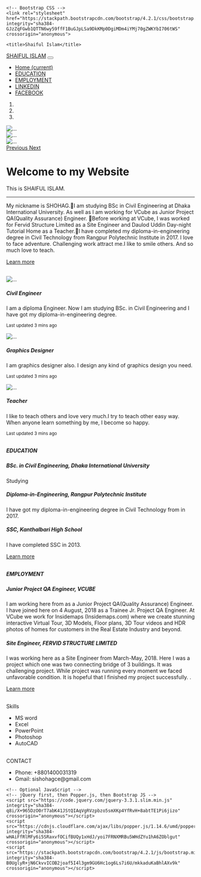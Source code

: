 <!doctype html>
<html lang="en">
  <head>
    <!-- Required meta tags -->
    <meta charset="utf-8">
    <meta name="viewport" content="width=device-width, initial-scale=1, shrink-to-fit=no">

    <!-- Bootstrap CSS -->
    <link rel="stylesheet" href="https://stackpath.bootstrapcdn.com/bootstrap/4.2.1/css/bootstrap.min.css" integrity="sha384-GJzZqFGwb1QTTN6wy59ffF1BuGJpLSa9DkKMp0DgiMDm4iYMj70gZWKYbI706tWS" crossorigin="anonymous">

    <title>Shaiful Islam</title>
<style>
.container{
 margin-top:30px;
}
</style>
  </head>
  <body>
<nav class="navbar navbar-expand-lg navbar navbar-dark bg-primary sticky-top">
  <a class="navbar-brand" href="#">SHAIFUL ISLAM</a>
  <button class="navbar-toggler" type="button" data-toggle="collapse" data-target="#navbarNav" aria-controls="navbarNav" aria-expanded="false" aria-label="Toggle navigation">
    <span class="navbar-toggler-icon"></span>
  </button>
  <div class="collapse navbar-collapse" id="navbarNav">
    <ul class="navbar-nav">
      <li class="nav-item active">
        <a class="nav-link" href="#home">Home <span class="sr-only">(current)</span></a>
      </li>
      <li class="nav-item">
        <a class="nav-link" href="#education">EDUCATION</a>
      </li>
      <li class="nav-item">
        <a class="nav-link" href="#employment">EMPLOYMENT</a>
      </li>
<li class="nav-item">
        <a href="https://www.linkedin.com/in/sishohagce/" class="btn btn-primary">LINKEDIN</a>
      </li>
<li class="nav-item">
<a href="https://www.facebook.com/sishohagCE" class="btn btn-primary">FACEBOOK</a>
	 </li>
    </ul>
  </div>
</nav>
<div id="carouselExampleIndicators" class="carousel slide" data-ride="carousel">
  <ol class="carousel-indicators">
    <li data-target="#carouselExampleIndicators" data-slide-to="0" class="active"></li>
    <li data-target="#carouselExampleIndicators" data-slide-to="1"></li>
    <li data-target="#carouselExampleIndicators" data-slide-to="2"></li>
  </ol>
  <div id="home" class="carousel-inner">
    <div class="carousel-item active">
      <img src="Picture1.jpg" class="d-block w-100" alt="...">
    </div>
    <div class="carousel-item">
      <img src="Picture2.jpg" class="d-block w-100" alt="...">
    </div>
    <div class="carousel-item">
      <img src="Picture3.jpg" class="d-block w-100" alt="...">
    </div>
  </div>
  <a class="carousel-control-prev" href="#carouselExampleIndicators" role="button" data-slide="prev">
    <span class="carousel-control-prev-icon" aria-hidden="true"></span>
    <span class="sr-only">Previous</span>
  </a>
  <a class="carousel-control-next" href="#carouselExampleIndicators" role="button" data-slide="next">
    <span class="carousel-control-next-icon" aria-hidden="true"></span>
    <span class="sr-only">Next</span>
  </a>
</div>
<div id="home" " class="container">
  <div class="jumbotron">
  <h1 class="display-4">Welcome to my Website
</h1>
  <p class="lead">This is SHAIFUL ISLAM.</p>
  <hr class="my-4">
  <p>My nickname is SHOHAG.I am studying BSc in Civil Engineering at Dhaka International University. As well as I am working for VCube as Junior Project QA(Quality Assurance) Engineer. Before working at VCube, I was worked for Fervid Structure Limited as a Site Engineer and Daulod Uddin Day-night Tutorial Home as a Teacher.I have completed my diploma-in-engineering degree in Civil Technology from Rangpur Polytechnic Institute in 2017.
I love to face adventure. Challenging work attract me.I like to smile others. And so much love to teach.
</p>
  <a class="btn btn-primary btn-lg" href="https://www.linkedin.com/in/sishohagce/" role="button">Learn more</a>
</div>
</div>
<div class="container">
  <div class="card-deck">
  <div class="card">
    <img src="Home.jpg" class="card-img-top" alt="...">
    <div class="card-body">
      <h5 class="card-title">Civil Engineer</h5>
      <p class="card-text">I am a diploma Engineer. Now I am studying BSc. in Civil Engineering and I have got my diploma-in-engineering degree.</p>
      <p class="card-text"><small class="text-muted">Last updated 3 mins ago</small></p>
    </div>
  </div>
  <div class="card">
    <img src="Graph.jpg" class="card-img-top" alt="...">
    <div class="card-body">
      <h5 class="card-title">Graphics Designer</h5>
      <p class="card-text">I am graphics designer also. I design any kind of graphics design you need.</p>
      <p class="card-text"><small class="text-muted">Last updated 3 mins ago</small></p>
    </div>
  </div>
  <div class="card">
    <img src="Teach.jpg" class="card-img-top" alt="...">
    <div class="card-body">
      <h5 class="card-title">Teacher</h5>
      <p class="card-text">I like to teach others and love very much.I try to teach other easy way. When anyone learn something by me, I become so happy.</p>
      <p class="card-text"><small class="text-muted">Last updated 3 mins ago</small></p>
    </div>
  </div>
</div>
</div>
<div id="education" class="container">
  <div class="card">
  <h5 class="card-header">EDUCATION</h5>
  <div class="card-body">
    <h5 class="card-title">BSc. in Civil Engineering, Dhaka International University</h5>
    <p class="card-text">Studying</p>
 <h5 class="card-title">Diploma-in-Engineering, Rangpur Polytechnic Institute</h5>
    <p class="card-text">I have got my diploma-in-engineering degree in Civil Technology from in 2017.</p>
<h5 class="card-title">SSC, Kanthalbari High School</h5>
    <p class="card-text">I have completed SSC in 2013.</p>
    <a href="https://www.linkedin.com/in/sishohagce/" class="btn btn-primary">Learn more</a>
  </div>
</div>
</div>
<div id="employment" class="container">
  <div class="card">
  <h5 class="card-header">EMPLOYMENT</h5>
  <div class="card-body">
    <h5 class="card-title">Junior Project QA Engineer, VCUBE</h5>
    <p class="card-text">I am working here from as a Junior Project QA(Quality Assurance) Engineer. 
I have joined here on 4 August, 2018 as a Trainee Jr. Project QA Engineer. 
At VCube we work for Insidemaps (Insidemaps.com) where we create stunning interactive Virtual Tour, 3D Models, Floor plans, 3D Tour videos and HDR photos of homes for customers in the Real Estate Industry and beyond.
</p>
 <h5 class="card-title">Site Engineer, FERVID STRUCTURE LIMITED</h5>
    <p class="card-text">I was working here as a Site Engineer from March-May, 2018. Here I was a project which one was two connecting bridge of 3 buildings. It was challenging project. 
While project was running every moment we faced unfavorable condition. It is hopeful that I finished my project successfully.
.</p>
    <a href="https://www.linkedin.com/in/sishohagce/" class="btn btn-primary">Learn more</a>
  </div>
</div>
</div>
<div class="container">
  <div class="card" style="width: 18rem;">
  <div class="card-header">
    Skills
  </div>
  <ul class="list-group list-group-flush">
    <li class="list-group-item">MS word</li>
    <li class="list-group-item">Excel</li>
    <li class="list-group-item">PowerPoint</li>
<li class="list-group-item">Photoshop</li>
    <li class="list-group-item">AutoCAD</li>
  </ul>
</div>
</div>
<div class="container">
  <div class="card" style="width: 18rem;">
  <div class="card-header">
    CONTACT
  </div>
  <ul class="list-group list-group-flush">
    <li class="list-group-item">Phone: +8801400031319</li>
    <li class="list-group-item">Gmail: sishohagce@gmail.com</li>
  </ul>
</div>
</div>

    <!-- Optional JavaScript -->
    <!-- jQuery first, then Popper.js, then Bootstrap JS -->
    <script src="https://code.jquery.com/jquery-3.3.1.slim.min.js" integrity="sha384-q8i/X+965DzO0rT7abK41JStQIAqVgRVzpbzo5smXKp4YfRvH+8abtTE1Pi6jizo" crossorigin="anonymous"></script>
    <script src="https://cdnjs.cloudflare.com/ajax/libs/popper.js/1.14.6/umd/popper.min.js" integrity="sha384-wHAiFfRlMFy6i5SRaxvfOCifBUQy1xHdJ/yoi7FRNXMRBu5WHdZYu1hA6ZOblgut" crossorigin="anonymous"></script>
    <script src="https://stackpath.bootstrapcdn.com/bootstrap/4.2.1/js/bootstrap.min.js" integrity="sha384-B0UglyR+jN6CkvvICOB2joaf5I4l3gm9GU6Hc1og6Ls7i6U/mkkaduKaBhlAXv9k" crossorigin="anonymous"></script>
  </body>
</html>
